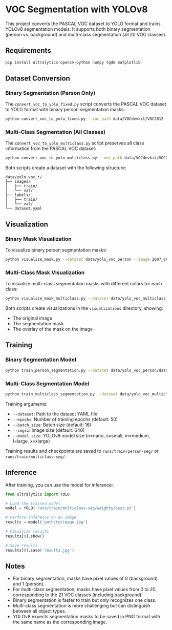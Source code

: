 # VOC Segmentation with YOLOv8

This project converts the PASCAL VOC dataset to YOLO format and trains YOLOv8 segmentation models. It supports both binary segmentation (person vs. background) and multi-class segmentation (all 20 VOC classes).

## Requirements

```bash
pip install ultralytics opencv-python numpy tqdm matplotlib
```

## Dataset Conversion

### Binary Segmentation (Person Only)

The `convert_voc_to_yolo_fixed.py` script converts the PASCAL VOC dataset to YOLO format with binary person segmentation masks:

```bash
python convert_voc_to_yolo_fixed.py --voc_path data/VOCdevkit/VOC2012 --output_path data/yolo_voc_person
```

### Multi-Class Segmentation (All Classes)

The `convert_voc_to_yolo_multiclass.py` script preserves all class information from the PASCAL VOC dataset:

```bash
python convert_voc_to_yolo_multiclass.py --voc_path data/VOCdevkit/VOC2012 --output_path data/yolo_voc_multiclass
```

Both scripts create a dataset with the following structure:

```
data/yolo_voc_*/
├── images/
│   ├── train/
│   └── val/
├── labels/
│   ├── train/
│   └── val/
└── dataset.yaml
```

## Visualization

### Binary Mask Visualization

To visualize binary person segmentation masks:

```bash
python visualize_mask.py --dataset data/yolo_voc_person --image 2007_006477
```

### Multi-Class Mask Visualization

To visualize multi-class segmentation masks with different colors for each class:

```bash
python visualize_mask_multiclass.py --dataset data/yolo_voc_multiclass --image 2007_006477
```

Both scripts create visualizations in the `visualizations` directory, showing:
- The original image
- The segmentation mask
- The overlay of the mask on the image

## Training

### Binary Segmentation Model

```bash
python train_person_segmentation.py --dataset data/yolo_voc_person/dataset.yaml --epochs 50 --batch_size 16 --imgsz 640 --model_size n
```

### Multi-Class Segmentation Model

```bash
python train_multiclass_segmentation.py --dataset data/yolo_voc_multiclass/dataset.yaml --epochs 50 --batch_size 16 --imgsz 640 --model_size n
```

Training arguments:
- `--dataset`: Path to the dataset YAML file
- `--epochs`: Number of training epochs (default: 50)
- `--batch_size`: Batch size (default: 16)
- `--imgsz`: Image size (default: 640)
- `--model_size`: YOLOv8 model size (n=nano, s=small, m=medium, l=large, x=xlarge)

Training results and checkpoints are saved to `runs/train/person-seg/` or `runs/train/multiclass-seg/`.

## Inference

After training, you can use the model for inference:

```python
from ultralytics import YOLO

# Load the trained model
model = YOLO('runs/train/multiclass-seg/weights/best.pt')

# Perform inference on an image
results = model('path/to/image.jpg')

# Visualize results
results[0].show()

# Save results
results[0].save('results.jpg')
```

## Notes

- For binary segmentation, masks have pixel values of 0 (background) and 1 (person).
- For multi-class segmentation, masks have pixel values from 0 to 20, corresponding to the 21 VOC classes (including background).
- Binary segmentation is faster to train but only recognizes one class.
- Multi-class segmentation is more challenging but can distinguish between all object types.
- YOLOv8 expects segmentation masks to be saved in PNG format with the same name as the corresponding image.